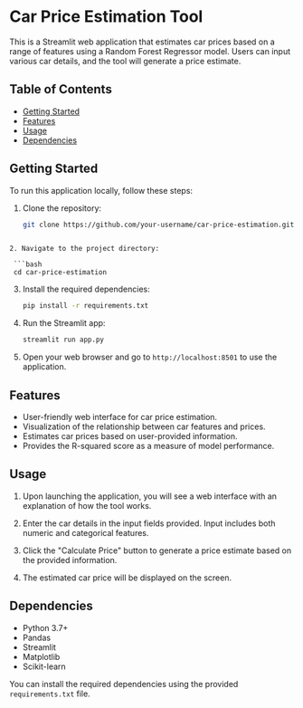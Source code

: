 # Car Price Estimation Tool

This is a Streamlit web application that estimates car prices based on a range of features using a Random Forest Regressor model. Users can input various car details, and the tool will generate a price estimate.

## Table of Contents

- [Getting Started](#getting-started)
- [Features](#features)
- [Usage](#usage)
- [Dependencies](#dependencies)

## Getting Started

To run this application locally, follow these steps:

1. Clone the repository:

   ```bash
   git clone https://github.com/your-username/car-price-estimation.git
  ```

2. Navigate to the project directory:

   ```bash
   cd car-price-estimation
   ```

3. Install the required dependencies:

   ```bash
   pip install -r requirements.txt
   ```

4. Run the Streamlit app:

   ```bash
   streamlit run app.py
   ```

5. Open your web browser and go to `http://localhost:8501` to use the application.

## Features

- User-friendly web interface for car price estimation.
- Visualization of the relationship between car features and prices.
- Estimates car prices based on user-provided information.
- Provides the R-squared score as a measure of model performance.

## Usage

1. Upon launching the application, you will see a web interface with an explanation of how the tool works.

2. Enter the car details in the input fields provided. Input includes both numeric and categorical features.

3. Click the "Calculate Price" button to generate a price estimate based on the provided information.

4. The estimated car price will be displayed on the screen.

## Dependencies

- Python 3.7+
- Pandas
- Streamlit
- Matplotlib
- Scikit-learn

You can install the required dependencies using the provided `requirements.txt` file.
